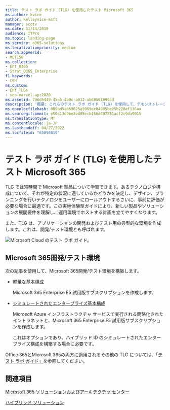```yaml
---
title: テスト ラボ ガイド (TLG) を使用したテスト Microsoft 365
ms.author: kvice
author: kelleyvice-msft
manager: scotv
ms.date: 11/14/2019
audience: ITPro
ms.topic: landing-page
ms.service: o365-solutions
ms.localizationpriority: medium
search.appverid:
- MET150
ms.collection:
- Ent_O365
- Strat_O365_Enterprise
f1.keywords:
- CSH
ms.custom:
- Ent_TLGs
- seo-marvel-apr2020
ms.assetid: 706d5449-45e5-4b0c-a012-ab60501899ad
description: '概要: これらのテスト ラボ ガイド (TLG) を使用して、デモンストレーション、概念実証、またはMicrosoft 365用の開発/テスト環境を設定します。'
ms.openlocfilehash: 089bd5a069025a5969ec04905be25b228ef136aa
ms.sourcegitcommit: e50c13d9be3ed05ecb156d497551acf2c9da9015
ms.translationtype: MT
ms.contentlocale: ja-JP
ms.lasthandoff: 04/27/2022
ms.locfileid: "65090819"
---
```

# <a name="test-microsoft-365-with-test-lab-guides-tlgs"></a>テスト ラボ ガイド (TLG) を使用したテスト Microsoft 365

TLG では短時間で Microsoft 製品について学習できます。あるテクノロジや構成について、それが特定の状況に適しているかどうかを決定し、デザイン、プランニングを行いテクノロジをユーザーにロールアウトするさいに、事前に評価が必要な場合に最適です。この実地体験型ガイドにより、新しい製品やソリューションの展開要件を理解し、運用環境でホストする計画を立てやすくなります。
  
また、TLG は、アプリケーションの開発およびテスト用の典型的な環境を作成します。これは、開発/テスト環境とも呼ばれます。
  
![Microsoft Cloud のテスト ラボ ガイド。](../media/24ad0d1b-3274-40fb-972a-b8188b7268d1.png)
  
## <a name="microsoft-365-devtest-environment"></a>Microsoft 365開発/テスト環境

次の記事を使用して、Microsoft 365開発/テスト環境を構築します。
  
- [軽量な基本構成](lightweight-base-configuration-microsoft-365-enterprise.md)
    
    Microsoft 365 Enterprise E5 試用版サブスクリプションを作成します。

- [シミュレートされたエンタープライズ基本構成](simulated-ent-base-configuration-microsoft-365-enterprise.md)
    
    Microsoft Azure インフラストラクチャ サービスで実行される簡略化されたイントラネットと、Microsoft 365 Enterprise E5 試用版サブスクリプションを作成します。 

    これはオプションであり、ハイブリッド ID のシミュレートされたエンタープライズ構成を構築する場合に必要です。
    
Office 365とMicrosoft 365の両方に適用されるその他の TLG については、「[テスト ラボ ガイド」](m365-enterprise-test-lab-guides.md)を参照してください。  
    
## <a name="related-topics"></a>関連項目

[Microsoft 365 ソリューションおよびアーキテクチャ センター](../solutions/index.yml)
  
[ハイブリッド ソリューション](hybrid-solutions.md)
